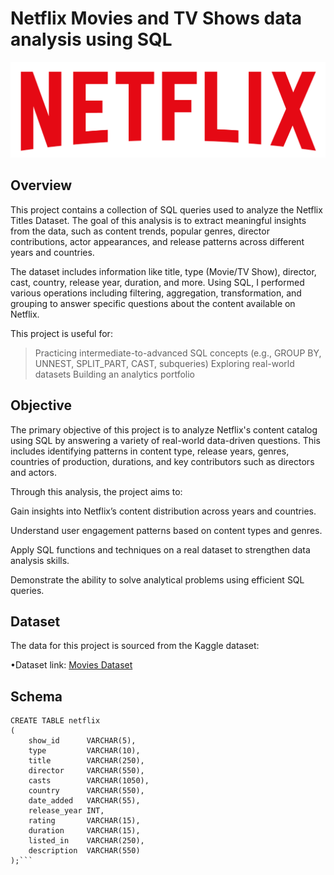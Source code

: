 # Netflix Movies and TV Shows data analysis using SQL

![Netflix Logo](https://github.com/alhansidd70/Netflix_sql_project/blob/main/logo.png)

## Overview

This project contains a collection of SQL queries used to analyze the Netflix Titles Dataset. The goal of this analysis is to extract meaningful insights from the data, such as content trends, popular genres, director contributions, actor appearances, and release patterns across different years and countries.

The dataset includes information like title, type (Movie/TV Show), director, cast, country, release year, duration, and more. Using SQL, I performed various operations including filtering, aggregation, transformation, and grouping to answer specific questions about the content available on Netflix.

This project is useful for:

  > Practicing intermediate-to-advanced SQL concepts (e.g., GROUP BY, UNNEST, SPLIT_PART, CAST, subqueries)
 > Exploring real-world datasets
 > Building an analytics portfolio


## Objective
The primary objective of this project is to analyze Netflix's content catalog using SQL by answering a variety of real-world data-driven questions. This includes identifying patterns in content type, release years, genres, countries of production, durations, and key contributors such as directors and actors.

Through this analysis, the project aims to:

 Gain insights into Netflix’s content distribution across years and countries.

 Understand user engagement patterns based on content types and genres.

 Apply SQL functions and techniques on a real dataset to strengthen data analysis skills.

 Demonstrate the ability to solve analytical problems using efficient SQL queries.


 ## Dataset
 The data for this project is sourced from the Kaggle dataset:
 
  •Dataset link: [Movies Dataset](https://www.kaggle.com/datasets/shivamb/netflix-shows?resource=download)

## Schema

```DROP TABLE IF EXISTS netflix;
CREATE TABLE netflix
(
    show_id      VARCHAR(5),
    type         VARCHAR(10),
    title        VARCHAR(250),
    director     VARCHAR(550),
    casts        VARCHAR(1050),
    country      VARCHAR(550),
    date_added   VARCHAR(55),
    release_year INT,
    rating       VARCHAR(15),
    duration     VARCHAR(15),
    listed_in    VARCHAR(250),
    description  VARCHAR(550)
);```
